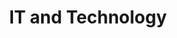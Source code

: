 ---
title: IT and Technology
menu:
    sidebar:
        name: IT and Technology
        identifier: it
        weight: 6
---